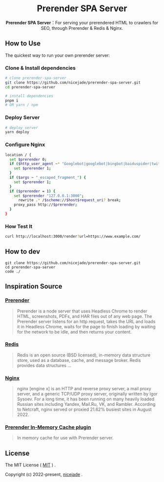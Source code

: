<h1 align="center">Prerender SPA Server</h1>

<div align="center">
  <strong>Prerender SPA Server</strong>：For serving your prerendered HTML to crawlers for SEO, through Prerender & Redis & Nginx.
</div>

## How to Use

The quickest way to run your own prerender server:

### **Clone & Install dependencies**

```bash
# clone prerender-spa-server
git clone https://github.com/nicejade/prerender-spa-server.git
cd prerender-spa-server

# install dependencies
pnpm i
# OR yarn / npm
```

### **Deploy Server**

```bash
# deploy server
yarn deploy
```

### **Configure Nginx**

```bash
location / {
  set $prerender 0;
  if ($http_user_agent ~* "Googlebot|googlebot|bingbot|baiduspider|twitterbot|facebookexternalhit|rogerbot|embedly|quora link preview|showyoubot|outbrain|pinterest|slackbot|vkShare|W3C_Validator") {
    set $prerender 1;
  }
  if ($args ~ "_escaped_fragment_") {
    set $prerender 1;
  }
  if ($prerender = 1) {
    set $prerender "127.0.0.1:3000";
	  rewrite .* /$scheme://$host$request_uri? break;
    proxy_pass http://$prerender;
  }
}
```

### How Test It

```bash
curl http://localhost:3000/render?url=https://www.example.com/
```

## How to dev

```
git clone https://github.com/nicejade/prerender-spa-server.git
cd prerender-spa-server
code ./
```

## Inspiration Source

### [Prerender](https://nicelinks.site/post/62e60030bd6b821eb12244e2)

> Prerender is a node server that uses Headless Chrome to render HTML, screenshots, PDFs, and HAR files out of any web page. The Prerender server listens for an http request, takes the URL and loads it in Headless Chrome, waits for the page to finish loading by waiting for the network to be idle, and then returns your content.

### [Redis](https://nicelinks.site/post/603e39560c8e4b046a182003)

> Redis is an open source (BSD licensed), in-memory data structure store, used as a database, cache, and message broker. Redis provides data structures …

### [Nginx](https://nicelinks.site/post/6339a6aa35a9c117dacf2363)

> nginx [engine x] is an HTTP and reverse proxy server, a mail proxy server, and a generic TCP/UDP proxy server, originally written by Igor Sysoev. For a long time, it has been running on many heavily loaded Russian sites including Yandex, Mail.Ru, VK, and Rambler. According to Netcraft, nginx served or proxied 21.62% busiest sites in August 2022.

### [Prerender In-Memory Cache plugin](https://github.com/prerender/prerender-memory-cache)

> In memory cache for use with Prerender server.

## License

The MIT License ( [MIT](http://opensource.org/licenses/MIT) ) .

Copyright (c) 2022-present, [nicejade](https://nicelinks.site/member/admin) .
